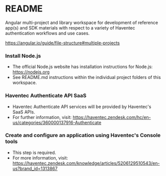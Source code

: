 # README #

Angular multi-project and library workspace for development of reference app(s) and SDK materials with respect to a variety of Haventec authentication workflows and use cases.

https://angular.io/guide/file-structure#multiple-projects


### Install Node.js ###

* The official Node.js website has installation instructions for Node.js: https://nodejs.org
* See README.md instructions within the individual project folders of this workspace.

### Haventec Authenticate API SaaS ###

* Haventec Authenticate API services will be provided by Haventec's SaaS APIs.
* For further information, visit: https://haventec.zendesk.com/hc/en-us/categories/360000137916-Authenticate

### Create and configure an application using Haventec's Console tools

* This step is required.
* For more information, visit: https://haventec.zendesk.com/knowledge/articles/5206129510543/en-us?brand_id=1313867
